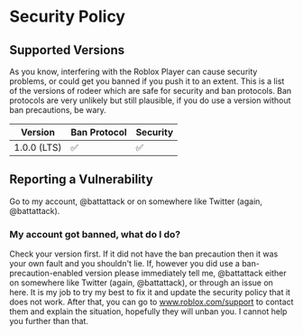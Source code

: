 # Security Policy

## Supported Versions

As you know, interfering with the Roblox Player can cause security problems, or could get you banned if you push it to an extent. This is a list of the
versions of rodeer which are safe for security and ban protocols. Ban protocols are very unlikely but still plausible, if you do use a version without
ban precautions, be wary.

| Version       | Ban Protocol       | Security            |
| ------------- | ------------------ | ------------------- |
| 1.0.0 (LTS)   | :white_check_mark: | :white_check_mark:  |

## Reporting a Vulnerability

Go to my account, @battattack or on somewhere like Twitter (again, @battattack).

### My account got banned, what do I do?
Check your version first. If it did not have the ban precaution then it was your own fault and you shouldn't lie. If, however you did use a ban-precaution-enabled version
please immediately tell me, @battattack either on somewhere like Twitter (again, @battattack), or through an issue on here. It is my job to try my best to fix it and
update the security policy that it does not work. After that, you can go to www.roblox.com/support to contact them and explain the situation, hopefully they will unban
you. I cannot help you further than that.

### 
